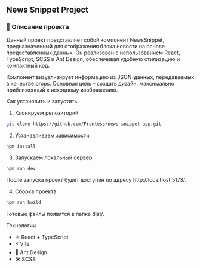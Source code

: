 ## News Snippet Project

### 📌 Описание проекта
Данный проект представляет собой компонент NewsSnippet, предназначенный для отображения блока новости на основе предоставленных данных. Он реализован с использованием React, TypeScript, SCSS и Ant Design, обеспечивая удобную стилизацию и компактный код.

Компонент визуализирует информацию из JSON-данных, передаваемых в качестве props. Основная цель – создать дизайн, максимально приближенный к исходному изображению.

Как установить и запустить

1) Клонируем репозиторий
```bash
git clone https://github.com/Frontess/news-snippet-app.git
```
2) Устанавливаем зависимости
```bash
npm install
```
3) Запускаем локальный сервер
```bash
npm run dev
```
После запуска проект будет доступен по адресу http://localhost:5173/.

4) Сборка проекта
```bash
npm run build
```
Готовые файлы появятся в папке dist/.

Технологии
- ⚛️ React + TypeScript
- ⚡ Vite
- 🎨 Ant Design
- 🛠️ SCSS
